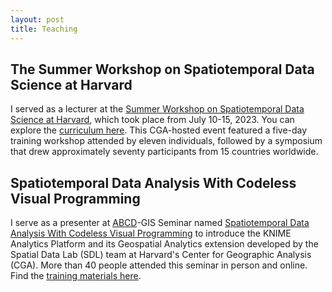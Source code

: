 ```yaml
---
layout: post
title: Teaching
---
```


## The Summer Workshop on Spatiotemporal Data Science at Harvard

I served as a lecturer at the [Summer Workshop on Spatiotemporal Data Science at Harvard](https://gis.harvard.edu/news/cga-hosted-spatiotemporal-data-science-workshop-and-symposium), which took place from July 10-15, 2023. You can explore the [curriculum here](https://projects.iq.harvard.edu/chinadatalab/event/summer-workshop-spatiotemporal-innovation-0). This CGA-hosted event featured a five-day training workshop attended by eleven individuals, followed by a symposium that drew approximately seventy participants from 15 countries worldwide.

## Spatiotemporal Data Analysis With Codeless Visual Programming

I serve as a presenter at [ABCD](https://www.abcd.harvard.edu/)-GIS Seminar named [Spatiotemporal Data Analysis With Codeless Visual Programming](https://gis.harvard.edu/event/spatiotemporal-data-analysis-codeless-visual-programming) to introduce the KNIME Analytics Platform and its Geospatial Analytics extension developed by the Spatial Data Lab (SDL) team at Harvard's Center for Geographic Analysis (CGA). More than 40 people attended this seminar in person and online. Find the [training materials here](https://dataverse.harvard.edu/dataset.xhtml?persistentId=doi:10.7910/DVN/I0AWAM).


